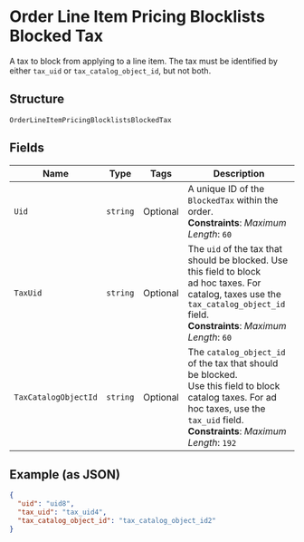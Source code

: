 
# Order Line Item Pricing Blocklists Blocked Tax

A tax to block from applying to a line item. The tax must be
identified by either `tax_uid` or `tax_catalog_object_id`, but not both.

## Structure

`OrderLineItemPricingBlocklistsBlockedTax`

## Fields

| Name | Type | Tags | Description |
|  --- | --- | --- | --- |
| `Uid` | `string` | Optional | A unique ID of the `BlockedTax` within the order.<br>**Constraints**: *Maximum Length*: `60` |
| `TaxUid` | `string` | Optional | The `uid` of the tax that should be blocked. Use this field to block<br>ad hoc taxes. For catalog, taxes use the `tax_catalog_object_id` field.<br>**Constraints**: *Maximum Length*: `60` |
| `TaxCatalogObjectId` | `string` | Optional | The `catalog_object_id` of the tax that should be blocked.<br>Use this field to block catalog taxes. For ad hoc taxes, use the<br>`tax_uid` field.<br>**Constraints**: *Maximum Length*: `192` |

## Example (as JSON)

```json
{
  "uid": "uid8",
  "tax_uid": "tax_uid4",
  "tax_catalog_object_id": "tax_catalog_object_id2"
}
```

